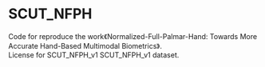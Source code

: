 # SCUT_NFPH
Code for reproduce the work《Normalized-Full-Palmar-Hand: Towards More Accurate Hand-Based Multimodal Biometrics》.
<br />License for SCUT_NFPH_v1 SCUT_NFPH_v1 dataset.
